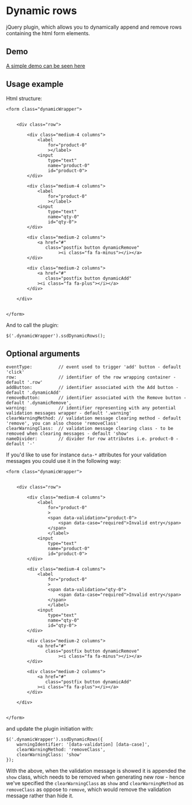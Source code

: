 # Dynamic rows
jQuery plugin, which allows you to dynamically append and remove rows containing the html form elements.

## Demo

[A simple demo can be seen here](http://jquery-dynamic-row.ssdtutorials.com/)

## Usage example

Html structure:

```
<form class="dynamicWrapper">


    <div class="row">

        <div class="medium-4 columns">
            <label
                for="product-0"
                ></label>
            <input
                type="text"
                name="product-0"
                id="product-0">
        </div>

        <div class="medium-4 columns">
            <label
                for="product-0"
                ></label>
            <input
                type="text"
                name="qty-0"
                id="qty-0">
        </div>

        <div class="medium-2 columns">
            <a href="#"
               class="postfix button dynamicRemove"
                    ><i class="fa fa-minus"></i></a>
        </div>

        <div class="medium-2 columns">
            <a href="#"
               class="postfix button dynamicAdd"
            ><i class="fa fa-plus"></i></a>
        </div>

    </div>


</form>
```

And to call the plugin:

```
$('.dynamicWrapper').ssdDynamicRows();
```

## Optional arguments

```
eventType:          // event used to trigger 'add' button - default 'click'
row:                // identifier of the row wrapping container - default '.row'
addButton:          // identifier associated with the Add button - default '.dynamicAdd'
removeButton:       // identifier associated with the Remove button - default '.dynamicRemove',
warning:            // identifier representing with any potential validation messages wrapper - default '.warning'
clearWarningMethod: // validation message clearing method - default 'remove', you can also choose 'removeClass'
clearWarningClass:  // validation message clearing class - to be removed when clearing messages - default 'show'
nameDivider:        // divider for row attributes i.e. product-0 - default '-'
```

If you'd like to use for instance `data-*` attributes for your validation messages you could use it in the following way:

```
<form class="dynamicWrapper">


    <div class="row">

        <div class="medium-4 columns">
            <label
                for="product-0"
                >
                <span data-validation="product-0">
                    <span data-case="required">Invalid entry</span>
                </span>
                </label>
            <input
                type="text"
                name="product-0"
                id="product-0">
        </div>

        <div class="medium-4 columns">
            <label
                for="product-0"
                >
                <span data-validation="qty-0">
                    <span data-case="required">Invalid entry</span>
                </span>
                </label>
            <input
                type="text"
                name="qty-0"
                id="qty-0">
        </div>

        <div class="medium-2 columns">
            <a href="#"
               class="postfix button dynamicRemove"
                    ><i class="fa fa-minus"></i></a>
        </div>

        <div class="medium-2 columns">
            <a href="#"
               class="postfix button dynamicAdd"
            ><i class="fa fa-plus"></i></a>
        </div>

    </div>


</form>
```

and update the plugin initiation with:

```
$('.dynamicWrapper').ssdDynamicRows({
    warningIdentifier: '[data-validation] [data-case]',
    clearWarningMethod: 'removeClass',
    clearWarningClass: 'show'
});
```

With the above, when the validation message is showed it is appended the `show` class, which needs to be removed when generating new row - hence we've specified the `clearWarningClass` as `show` and `clearWarningMethod` as `removeClass` as oppose to `remove`, which would remove the validation message rather than hide it.